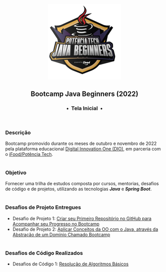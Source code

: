<div align="center">
<img src="https://github.com/michelelozada/Bootcamp-DIO-Java-Beginners/blob/main/assets/logo.png">
<h2>Bootcamp Java Beginners (2022)</h2>
<h3>•&nbsp; Tela Inicial &nbsp;•</h3>
</div>
&nbsp;
&nbsp;

### Descrição
Bootcamp promovido durante os meses de outubro e novembro de 2022 pela plataforma educacional [Digital Innovation One (DIO)](https://www.dio.me/), em parceria com o [iFood/Potência Tech](https://potenciatech.com.br/).  
&nbsp;
&nbsp;    
### Objetivo
Fornecer uma trilha de estudos composta por cursos, mentorias, desafios de código e de projetos, utilizando as tecnologias ***Java*** e ***Spring Boot***.  
&nbsp;
&nbsp;    
### Desafios de Projeto Entregues
  - Desafio de Projeto 1: [Criar seu Primeiro Repositório no GitHub para Acompanhar seu Progresso no Bootcamp](https://github.com/michelelozada/Bootcamp-DIO-Java-Beginners/tree/main/1-Desafios-de-Projeto/desafio-projeto-1)
  - Desafio de Projeto 2: [Aplicar Conceitos da OO com o Java, através da Abstração de um Domínio Chamado Bootcamp](https://github.com/michelelozada/Bootcamp-DIO-Java-Beginners/tree/main/1-Desafios-de-Projeto/desafio-projeto-2)  
&nbsp;
&nbsp;     
### Desafios de Código Realizados
   - Desafios de Código 1: [Resolução de Algoritmos Básicos](https://github.com/michelelozada/Bootcamp-DIO-Java-Beginners/tree/main/2-Desafios-de-Codigo-Basicos)